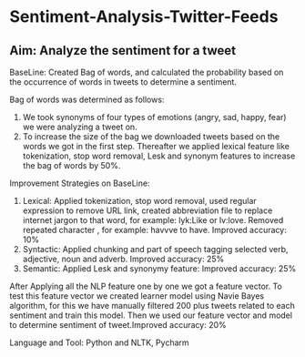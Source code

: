 # Sentiment-Analysis-Twitter-Feeds
Aim: Analyze the sentiment for a tweet
----
BaseLine: Created Bag of words, and calculated the probability based on the occurrence of words in tweets to determine a sentiment.

Bag of words was determined as follows:
1) We took synonyms of four types of emotions (angry, sad, happy, fear) we were analyzing a tweet on. 
2) To increase the size of the bag we downloaded tweets based on the words we got in the first step. Thereafter we applied lexical feature like tokenization, stop word removal, Lesk and synonym features to increase the bag of words by 50%.

Improvement Strategies on BaseLine:
1) Lexical: Applied tokenization, stop word removal, used regular expression to remove URL link, created abbreviation file to replace internet jargon to that word, for example: lyk:Like or lv:love. Removed repeated character , for example: havvve to have. Improved accuracy: 10%
2) Syntactic: Applied chunking and part of speech tagging selected verb, adjective, noun and adverb. Improved accuracy: 25%
3) Semantic: Applied Lesk and synonymy feature: Improved accuracy: 25%

After Applying all the NLP feature one by one we got a feature vector. To test this feature vector we created learner model using Navie Bayes algorithm, for this we have manually filtered 200 plus tweets related to each sentiment and train this model. Then we used our feature vector and model to determine sentiment of tweet.Improved accuracy: 20%

Language and Tool: Python and NLTK, Pycharm
